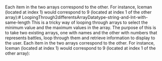 Each item in the two arrays correspond to the other. For instance, Iceman (located at index 1) would correspond to 9 (located at index 1 of the other array):# LoopingThrough2differentsArrayDatatype-string-and-Int-with-same-length
This is a tricky way of looping through arrays to select the minimum value and the maximum values in the array.
The purpose of this is to take two existing arrays, one with names and the other with
numbers that represents battles, loop through them and retrieve information to display to the user.
Each item in the two arrays correspond to the other. For instance, Iceman (located at index 1)
would correspond to 9 (located at index 1 of the other array):
